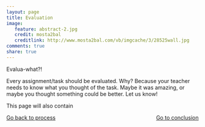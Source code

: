 ```yaml
---
layout: page 
title: Evaluation
image: 
   feature: abstract-2.jpg
   credit: mosta2bal
   creditlink: http://www.mosta2bal.com/vb/imgcache/3/28525wall.jpg
comments: true
share: true 
---
```

Evalua-what?!

Every assignment/task should be evaluated. Why? Because your teacher needs to know what you thought of the task. Maybe it was amazing, or maybe you thought something could be better. Let us know!

This page will also contain 






<div style="float: left"> 
<a href="{{ site.url }}/retail/reading/process/" class="btn">Go back to process</a>
</div>

<div style="float: right"> 
<a href="{{ site.url }}/retail/reading/conclusion/" class="btn">Go to conclusion</a>
</div>
